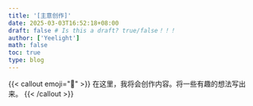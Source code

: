 ```yaml
---
title: '[主意创作]'
date: 2025-03-03T16:52:18+08:00
draft: false # Is this a draft? true/false！！！
author: ['Yeelight']
math: false
toc: true
type: blog
---
```


{{< callout emoji="🎨" >}}
在这里，我将会创作内容。将一些有趣的想法写出来。
{{< /callout >}}
